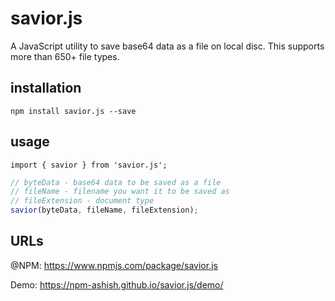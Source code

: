 # savior.js
A JavaScript utility to save base64 data as a file on local disc. 
This supports more than 650+ file types.

## installation
`npm install savior.js --save`

## usage
`import { savior } from 'savior.js';`

```javascript
// byteData - base64 data to be saved as a file
// fileName - filename you want it to be saved as
// fileExtension - document type
savior(byteData, fileName, fileExtension);
```

## URLs
@NPM: https://www.npmjs.com/package/savior.js

Demo: https://npm-ashish.github.io/savior.js/demo/